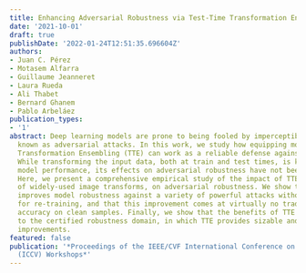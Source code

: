 ```yaml
---
title: Enhancing Adversarial Robustness via Test-Time Transformation Ensembling
date: '2021-10-01'
draft: true
publishDate: '2022-01-24T12:51:35.696604Z'
authors:
- Juan C. Pérez
- Motasem Alfarra
- Guillaume Jeanneret
- Laura Rueda
- Ali Thabet
- Bernard Ghanem
- Pablo Arbeláez
publication_types:
- '1'
abstract: Deep learning models are prone to being fooled by imperceptible perturbations
  known as adversarial attacks. In this work, we study how equipping models with Test-time
  Transformation Ensembling (TTE) can work as a reliable defense against such attacks.
  While transforming the input data, both at train and test times, is known to enhance
  model performance, its effects on adversarial robustness have not been studied.
  Here, we present a comprehensive empirical study of the impact of TTE, in the form
  of widely-used image transforms, on adversarial robustness. We show that TTE consistently
  improves model robustness against a variety of powerful attacks without any need
  for re-training, and that this improvement comes at virtually no trade-off with
  accuracy on clean samples. Finally, we show that the benefits of TTE transfer even
  to the certified robustness domain, in which TTE provides sizable and consistent
  improvements.
featured: false
publication: '*Proceedings of the IEEE/CVF International Conference on Computer Vision
  (ICCV) Workshops*'
---
```


